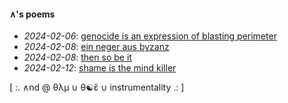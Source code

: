 #### ∧'s poems

- *2024-02-06*: [genocide is an expression of blasting perimeter](genocide_is_an_expression_of_blasting_perimeter__20240206.txt)
- *2024-02-08*: [ein neger aus byzanz](ein_neger_aus_byzanz__20240208.txt)
- *2024-02-08*: [then so be it](then_so_be_it__20240208.txt)
- *2024-02-12*: [shame is the mind killer](shame_is_the_mind_killer__20240212.txt)

\[ :. ∧nd @ θλμ ∪ θ☯ἔ ∪ instrumentality .: \]
